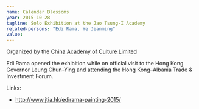 ```yaml
---
name: Calender Blossoms
year: 2015-10-28
tagline: Solo Exhibition at the Jao Tsung-I Academy
related-persons: "Edi Rama, Ye Jianming"
value:
---
```

Organized by the [China Academy of Culture Limited](http://www.cefc-culture.co/en/about/)

Edi Rama opened the exhibition while on official visit to the Hong Kong Governor Leung Chun-Ying and attending the Hong Kong–Albania Trade & Investment Forum.

Links:
* <http://www.jtia.hk/edirama-painting-2015/>
